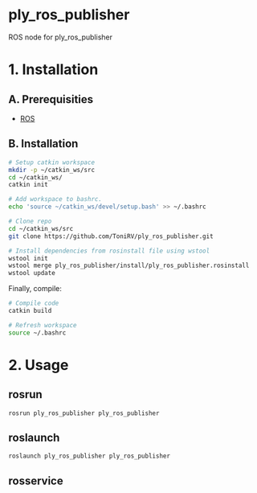 # ply_ros_publisher

ROS node for ply_ros_publisher

# 1. Installation

## A. Prerequisities

- [ROS](https://www.ros.org/install/)

## B. Installation

```bash
# Setup catkin workspace
mkdir -p ~/catkin_ws/src
cd ~/catkin_ws/
catkin init

# Add workspace to bashrc.
echo 'source ~/catkin_ws/devel/setup.bash' >> ~/.bashrc

# Clone repo
cd ~/catkin_ws/src
git clone https://github.com/ToniRV/ply_ros_publisher.git

# Install dependencies from rosinstall file using wstool
wstool init
wstool merge ply_ros_publisher/install/ply_ros_publisher.rosinstall
wstool update
```

Finally, compile:

```bash
# Compile code
catkin build

# Refresh workspace
source ~/.bashrc
```

# 2. Usage

## rosrun
```
rosrun ply_ros_publisher ply_ros_publisher
```

## roslaunch
```
roslaunch ply_ros_publisher ply_ros_publisher
```

## rosservice
